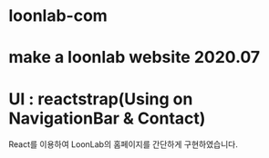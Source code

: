 # loonlab-com

# make a loonlab website 2020.07

# UI : reactstrap(Using on NavigationBar & Contact)

React를 이용하여 LoonLab의 홈페이지를 간단하게 구현하였습니다.
